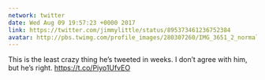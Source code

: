 ```yaml
---
network: twitter
date: Wed Aug 09 19:57:23 +0000 2017
link: https://twitter.com/jimmylittle/status/895373461236752384
avatar: http://pbs.twimg.com/profile_images/280307260/IMG_3651_2_normal.jpg
---
```


This is the least crazy thing he’s tweeted in weeks. I don’t agree with him, but he’s right. https://t.co/Piyo1UfvEO
